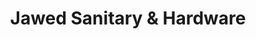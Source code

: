 ---
title: "Jawed Sanitary & Hardware"
url: /karachi/jawed-sanitary-and-hardware/
shop: hardware
---